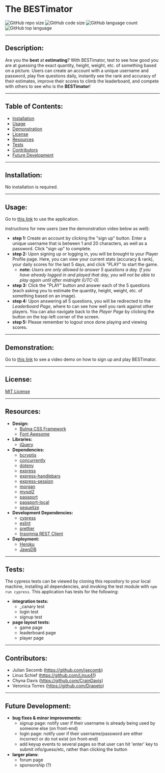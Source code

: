# The BESTimator
  ![GitHub repo size](https://img.shields.io/github/repo-size/CrainDavis/Bestimator?style=for-the-badge) ![GitHub code size](https://img.shields.io/github/languages/code-size/CrainDavis/Bestimator?color=gold&style=for-the-badge) ![GitHub language count](https://img.shields.io/github/languages/count/CrainDavis/Bestimator?color=green&style=for-the-badge) ![GitHub top language](https://img.shields.io/github/languages/top/CrainDavis/Bestimator?color=red&style=for-the-badge)

---

## Description:
Are you the __best__ at __estimating__? With BESTimator, test to see how good you are at guessing the exact quantity, height, weight, etc. of something based on a picture. Users can create an account with a unique username and password, play five questions daily, instantly see the rank and accuracy of their estimates, improve their scores to climb the leaderboard, and compete with others to see who is the __BESTimator__!

---

## Table of Contents:
* [Installation](#installation)
* [Usage](#usage)
* [Demonstration](#demonstration)
* [License](#license)
* [Resources](#resources)
* [Tests](#tests)
* [Contributors](#contributors)
* [Future Development](#future-development)

---

## Installation:
No installation is required.

---

## Usage:
Go to [this link](https://the-bestimator.herokuapp.com/) to use the application.

instructions for new users (see the demonstration video below as well):
* __step 1:__ Create an account by clicking the "sign up" button. Enter a unique username that is between 1 and 20 characters, as well as a password. Click "sign up" to complete.
* __step 2:__ Upon signing up or logging in, you will be brought to your Player Profile page. Here, you can view your current stats (accuracy & rank), your daily scores for the last 5 days, and click "PLAY" to start the game.
    * __note:__ _Users are only allowed to answer 5 questions a day. If you have already logged in and played that day, you will not be able to play again until after midnight (UTC-0)._
* __step 3:__ Click the "PLAY" button and answer each of the 5 questions (each asking you to estimate the quantity, height, weight, etc. of something based on an image).
* __step 4:__ Upon answering all 5 questions, you will be redirected to the _Leaderboard Page_, where to can see how well you rank against other players. You can also navigate back to the _Player Page_ by clicking the button on the top-left corner of the screen.
* __step 5:__ Please remember to logout once done playing and viewing scores.

---

## Demonstration:
Go to [this link](https://drive.google.com/file/d/1fDYxFkJNnOrkpX1yfp5RU5QwE5cD7LVF/view) to see a video demo on how to sign up and play BESTimator.

---

## License:
[MIT License](https://opensource.org/licenses/MIT)

---

## Resources:
* __Design:__
  * [Bulma CSS Framework](https://bulma.io/documentation/overview/start/)
  * [Font Awesome](https://fontawesome.com/)
* __Libraries:__
  * [jQuery](https://jquery.com/)
* __Dependencies:__
  * [bcryptjs](https://www.npmjs.com/package/bcryptjs)
  * [concurrently](https://www.npmjs.com/package/concurrently)
  * [dotenv](https://www.npmjs.com/package/dotenv)
  * [express](https://www.npmjs.com/package/express)
  * [express-handlebars](https://www.npmjs.com/package/express-handlebars)
  * [express-session](https://www.npmjs.com/package/express-session)
  * [morgan](https://www.npmjs.com/package/morgan)
  * [mysql2](https://www.npmjs.com/package/mysql2)
  * [passport](https://www.npmjs.com/package/passport)
  * [passport-local](https://www.npmjs.com/package/passport-local)
  * [sequelize](https://www.npmjs.com/package/sequelize)
* __Development Dependencies:__
  * [cypress](https://www.npmjs.com/package/cypress)
  * [eslint](https://www.npmjs.com/package/eslint)
  * [prettier](https://www.npmjs.com/package/prettier)
  * [Insomnia REST Client](https://insomnia.rest/)
* __Deployment:__
  * [Heroku](https://www.heroku.com/home)
  * [JawsDB](https://www.jawsdb.com/)

---

## Tests:
The cypress tests can be viewed by cloning this repository to your local machine, installing all dependencies, and invoking the test module with `npm run cypress`. This application has tests for the following:
* __integration tests:__
  * _canary test
  * login test
  * signup test
* __page layout tests:__
  * game page
  * leaderboard page
  * player page

---

## Contributors: 
* Julian Secomb (https://github.com/jsecomb)
* Linus Schief (https://github.com/Linus41)
* Chyna Davis (https://github.com/CrainDavis)
* Veronica Torres (https://github.com/Drapeto)

---

## Future Development:
* __bug fixes & minor improvements:__
  * signup page: notify user if their username is already being used by someone else (on front-end)
  * login page: notify user if their username/password are either incorrect or do not exist (on front-end)
  * add keyup events to several pages so that user can hit 'enter' key to submit info/guess/etc, rather than clicking the button
* __larger plans:__
  * forum page
  * sponsorship (?)

